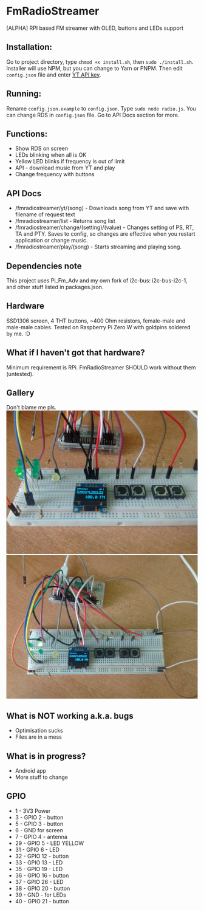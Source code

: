 # FmRadioStreamer
[ALPHA] RPI based FM streamer with OLED, buttons and LEDs support

## Installation:
Go to project directory, type `chmod +x install.sh`, then `sudo ./install.sh`. Installer will use NPM, but you can change to Yarn or PNPM. Then edit `config.json` file and enter [YT API key](https://developers.google.com/youtube/v3/getting-started).

## Running:
Rename `config.json.example` to `config.json`. Type `sudo node radio.js`. You can change RDS in `config.json` file. Go to API Docs section for more.

## Functions:
- Show RDS on screen
- LEDs blinking when all is OK
- Yellow LED blinks if frequency is out of limit
- API - download music from YT and play
- Change frequency with buttons

## API Docs
- /fmradiostreamer/yt/(song) - Downloads song from YT and save with filename of request text
- /fmradiostreamer/list - Returns song list
- /fmradiostreamer/change/(setting)/(value) - Changes setting of PS, RT, TA and PTY. Saves to config, so changes are effective when you restart application or change music.
- /fmradiostreamer/play/(song) - Starts streaming and playing song.

## Dependencies note
This project uses Pi_Fm_Adv and my own fork of i2c-bus: i2c-bus-i2c-1, and other stuff listed in packages.json.

## Hardware
SSD1306 screen, 4 THT buttons, ~400 Ohm resistors, female-male and male-male cables. Tested on Raspberry Pi Zero W with goldpins soldered by me. :D

## What if I haven't got that hardware?
Minimum requirement is RPi. FmRadioStreamer SHOULD work without them (untested).

## Gallery
Don't blame me pls.
![Image](docs/IMG_20190728_172941.jpg?raw=true "Image")
![Image](docs/IMG_20190728_172930.jpg?raw=true "Image")

## What is NOT working a.k.a. bugs
- Optimisation sucks
- Files are in a mess

## What is in progress?
- Android app
- More stuff to change

## GPIO
- 1 - 3V3 Power
- 3 - GPIO 2 - button
- 5 - GPIO 3 - button
- 6 - GND for screen
- 7 - GPIO 4 -  antenna
- 29 - GPIO 5 - LED YELLOW
- 31 - GPIO 6 - LED
- 32 - GPIO 12 - button
- 33 - GPIO 13 - LED
- 35 - GPIO 19 - LED
- 36 - GPIO 16 - button
- 37 - GPIO 26 - LED
- 38 - GPIO 20 - button
- 39 - GND - for LEDs
- 40 - GPIO 21 - button
